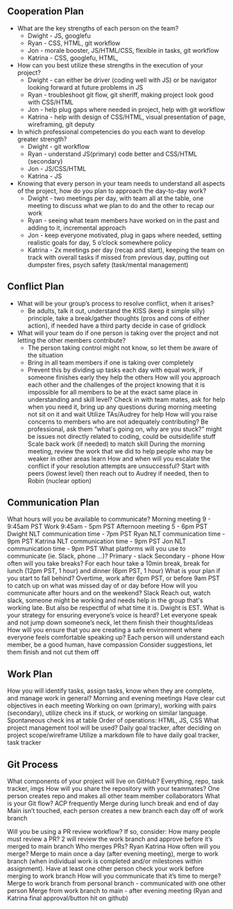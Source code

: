 ## Cooperation Plan
- What are the key strengths of each person on the team?
  - Dwight - JS, googlefu
  - Ryan - CSS, HTML, git workflow 
  - Jon - morale booster, JS/HTML/CSS, flexible in tasks, git workflow
  - Katrina - CSS, googlefu, HTML,   
- How can you best utilize these strengths in the execution of your project?
  - Dwight - can either be driver (coding well with JS) or be navigator looking forward at future problems in JS
  - Ryan - troubleshoot git flow, git sheriff, making project look good with CSS/HTML
  - Jon - help plug gaps where needed in project, help with git workflow
  - Katrina - help with design of CSS/HTML, visual presentation of page, wireframing, git deputy
- In which professional competencies do you each want to develop greater strength?
  - Dwight -  git workflow
  - Ryan - understand JS(primary) code better and CSS/HTML (secondary)
  - Jon - JS/CSS/HTML
  - Katrina - JS
- Knowing that every person in your team needs to understand all aspects of the project, how do you plan to approach the day-to-day work?
  - Dwight - two meetings per day, with team all at the table, one meeting to discuss what we plan to do and the other to recap our work
  - Ryan - seeing what team members have worked on in the past and adding to it, incremental approach
  - Jon - keep everyone motivated, plug in gaps where needed, setting realistic goals for day, 5 o’clock somewhere policy
  - Katrina - 2x meetings per day (recap and start), keeping the team on track with overall tasks if missed from previous day, putting out dumpster fires, psych safety (task/mental management)


## Conflict Plan
- What will be your group’s process to resolve conflict, when it arises?
  - Be adults, talk it out, understand the KISS (keep it simple silly) principle, take a break/gather thoughts (pros and cons of either action), if needed have a third party decide in case of gridlock
- What will your team do if one person is taking over the project and not letting the other members contribute?
  - The person taking control might not know, so let them be aware of the situation
  - Bring in all team members if one is taking over completely 
  - Prevent this by dividing up tasks each day with equal work, if someone finishes early they help the others
How will you approach each other and the challenges of the project knowing that it is impossible for all members to be at the exact same place in understanding and skill level?
Check in with team mates, ask for help when you need it, bring up any questions during morning meeting not sit on it and wait
Utilize TAs/Audrey for help
How will you raise concerns to members who are not adequately contributing?
Be professional, ask them “what's going on, why are you stuck?” might be issues not directly related to coding, could be outside/life stuff
Scale back work (if needed) to match skill
During the morning meeting, review the work that we did to help people who may be weaker in other areas learn 
How and when will you escalate the conflict if your resolution attempts are unsuccessful?
Start with peers (lowest level) then reach out to Audrey if needed, then to Robin (nuclear option)



## Communication Plan
What hours will you be available to communicate?
Morning meeting 9 - 9:45am PST
Work 9:45am - 5pm PST
Afternoon meeting 5 - 6pm PST
Dwight NLT communication time - 7pm PST
Ryan NLT communication time - 9pm PST
Katrina NLT communication time - 9pm PST
Jon NLT communication time - 9pm PST
What platforms will you use to communicate (ie. Slack, phone …)?
Primary - slack
Secondary - phone
How often will you take breaks?
For each hour take a 10min break,
 break for lunch (12pm PST, 1 hour) and dinner (6pm PST, 1 hour)
What is your plan if you start to fall behind?
Overtime, work after 6pm PST, or before 9am PST to catch up on what was missed day of or day before
How will you communicate after hours and on the weekend? 
Slack
Reach out, watch slack, someone might be working and needs help in the group that's working late.  But also be respectful of what time it is.  Dwight is EST.
What is your strategy for ensuring everyone’s voice is heard?
Let everyone speak and not jump down someone’s neck, let them finish their thoughts/ideas
How will you ensure that you are creating a safe environment where everyone feels comfortable speaking up?
Each person will understand each member, be a good human, have compassion
Consider suggestions, let them finish and not cut them off


## Work Plan
How you will identify tasks, assign tasks, know when they are complete, and manage work in general?
Morning and evening meetings
Have clear cut objectives in each meeting
Working on own (primary), working with pairs (secondary), utilize check ins if stuck, or working on similar language.  
Spontaneous check ins at table
Order of operations: HTML, JS, CSS
What project management tool will be used?
Daily goal tracker, after deciding on project scope/wireframe
Utilize a markdown file to have daily goal tracker, task tracker

## Git Process
What components of your project will live on GitHub?
Everything, repo, task tracker, imgs
How will you share the repository with your teammates?
One person creates repo and makes all other team member collaborators
What is your Git flow?
ACP frequently
Merge during lunch break and end of day
Main isn’t touched, each person creates a new branch each day off of work branch


Will you be using a PR review workflow? If so, consider:
How many people must review a PR?
2 will review the work branch and approve before it’s merged to main branch
Who merges PRs?
Ryan
Katrina
How often will you merge?
Merge to main once a day (after evening meeting), merge to work branch (when individual work is completed and/or milestones within assignment). Have at least one other person check your work before merging to work branch
How will you communicate that it’s time to merge?
Merge to work branch from personal branch - communicated with one other person
Merge from work branch to main - after evening meeting (Ryan and Katrina final approval/button hit on github)




